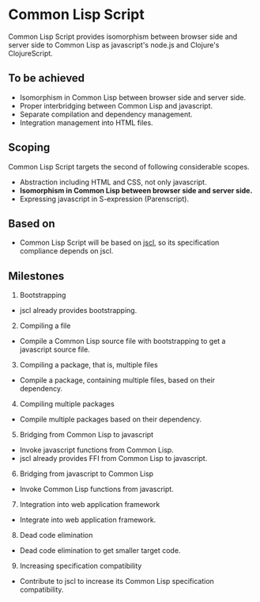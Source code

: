 # Common Lisp Script

Common Lisp Script provides isomorphism between browser side and server side to Common Lisp as javascript's node.js and Clojure's ClojureScript.

## To be achieved

- Isomorphism in Common Lisp between browser side and server side.
- Proper interbridging between Common Lisp and javascript.
- Separate compilation and dependency management.
- Integration management into HTML files.

## Scoping

Common Lisp Script targets the second of following considerable scopes.

- Abstraction including HTML and CSS, not only javascript.
- **Isomorphism in Common Lisp between browser side and server side.**
- Expressing javascript in S-expression (Parenscript).

## Based on

- Common Lisp Script will be based on [jscl](https://github.com/davazp/jscl), so its specification compliance depends on jscl.

## Milestones

1. Bootstrapping
  - jscl already provides bootstrapping.

2. Compiling a file
  - Compile a Common Lisp source file with bootstrapping to get a javascript source file.

3. Compiling a package, that is, multiple files
  - Compile a package, containing multiple files, based on their dependency.

4. Compiling multiple packages
  - Compile multiple packages based on their dependency.

5. Bridging from Common Lisp to javascript
  - Invoke javascript functions from Common Lisp.
  - jscl already provides FFI from Common Lisp to javascript.

6. Bridging from javascript to Common Lisp
  - Invoke Common Lisp functions from javascript.

7. Integration into web application framework
  - Integrate into web application framework.

8. Dead code elimination
  - Dead code elimination to get smaller target code.

9. Increasing specification compatibility
  - Contribute to jscl to increase its Common Lisp specification compatibility.
